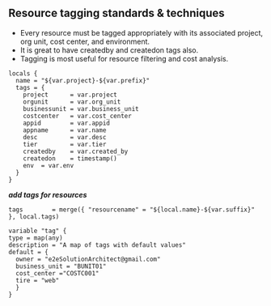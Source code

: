 ## Resource tagging standards & techniques
- Every resource must be tagged appropriately with its associated project, org unit, cost center, and environment. 
- It is great to have createdby and createdon tags also. 
- Tagging is most useful for resource filtering and cost analysis. 

```
locals {
  name = "${var.project}-${var.prefix}"
  tags = {
    project      = var.project
    orgunit      = var.org_unit
    businessunit = var.business_unit
    costcenter   = var.cost_center
    appid        = var.appid
    appname      = var.name
    desc         = var.desc
    tier         = var.tier
    createdby    = var.created_by
    createdon    = timestamp()
    env  = var.env
  }
}

```
***add tags for resources***
```
tags        = merge({ "resourcename" = "${local.name}-${var.suffix}" }, local.tags)
```


```
variable "tag" {
type = map(any)
description = "A map of tags with default values"
default = { 
  owner = "e2eSolutionArchitect@gmail.com"
  business_unit = "BUNIT01"
  cost_center ="COSTC001"
  tire = "web"
  }
}
```
